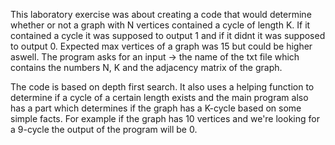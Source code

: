 This laboratory exercise was about creating a code that would determine whether or not a graph
with N vertices contained a cycle of length K. If it contained a cycle it was supposed to output
1 and if it didnt it was supposed to output 0. Expected max vertices of a graph was 15 but could 
be higher aswell. The program asks for an input -> the name of the txt file which contains the
numbers N, K and the adjacency matrix of the graph.

The code is based on depth first search. It also uses a helping function to determine if a cycle
of a certain length exists and the main program also has a part which determines if the graph has
a K-cycle based on some simple facts. For example if the graph has 10 vertices and we're looking
for a 9-cycle the output of the program will be 0.
